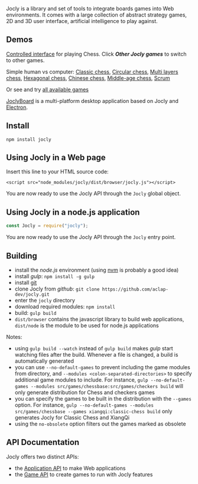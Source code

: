 
Jocly is a library and set of tools to integrate boards games into Web environments.
It comes with a large collection of abstract strategy games, 2D and 3D user interface,
artificial intelligence to play against.

Demos
-----

[Controlled interface](https://aclap-dev.github.io/jocly/examples/browser/control.html) for playing Chess.
Click _**Other Jocly games**_ to switch to other games.

Simple human vs computer: [Classic chess](https://aclap-dev.github.io/jocly/examples/browser/simple.html?game=classic-chess),
[Circular chess](https://aclap-dev.github.io/jocly/examples/browser/simple.html?game=circular-chess),
[Multi layers chess](https://aclap-dev.github.io/jocly/examples/browser/simple.html?game=raumschach),
[Hexagonal chess](https://aclap-dev.github.io/jocly/examples/browser/simple.html?game=glinski-chess),
[Chinese chess](https://aclap-dev.github.io/jocly/examples/browser/simple.html?game=xiangqi),
[Middle-age chess](https://aclap-dev.github.io/jocly/examples/browser/simple.html?game=courier-chess),
[Scrum](https://aclap-dev.github.io/jocly/examples/browser/simple.html?game=scrum)

Or see and try [all available games](https://aclap-dev.github.io/jocly/examples/browser/multiple.html)

[JoclyBoard](https://github.com/aclap-dev/joclyboard) is a multi-platform desktop application based on Jocly 
and [Electron](https://electron.atom.io/).

Install
-------
````
npm install jocly
````

Using Jocly in a Web page
-------------------------

Insert this line to your HTML source code:
````
<script src="node_modules/jocly/dist/browser/jocly.js"></script>
````

You are now ready to use the Jocly API through the `Jocly` global object.

Using Jocly in a node.js application
------------------------------------

````Javascript
const Jocly = require("jocly");
````

You are now ready to use the Jocly API through the `Jocly` entry point.

Building
--------

- install the *node.js* environment (using [nvm](https://github.com/creationix/nvm) is probably a good idea)
- install *gulp*: `npm install -g gulp`
- install [git](https://git-scm.com/downloads)
- clone Jocly from *github*: `git clone https://github.com/aclap-dev/jocly.git`
- enter the `jocly` directory
- download required modules: `npm install`
- build: `gulp build`
- `dist/browser` contains the javascript library to build web applications, `dist/node` is the module to be used for node.js applications

Notes:
- using `gulp build --watch` instead of `gulp build` makes *gulp* start watching files after the build. Whenever a file is changed, a build is automatically generated
- you can use `--no-default-games` to prevent including the game modules from directory, and `--modules <colon-separated-directories>` to specify additional game modules to include. For instance, `gulp --no-default-games --modules src/games/chessbase:src/games/checkers build` will only generate distribution for Chess and checkers games
- you can specify the games to be built in the distribution with the `--games` option. For instance, `gulp --no-default-games --modules src/games/chessbase --games xiangqi:classic-chess build` only generates Jocly for Classic Chess and XiangQi
- using the `no-obsolete` option filters out the games marked as obsolete

API Documentation
-----------------

Jocly offers two distinct APIs:
- the [Application API](https://github.com/aclap-dev/jocly/wiki/Application-API) to make Web applications
- the [Game API](https://github.com/aclap-dev/jocly/wiki/Game-API) to create games to run with Jocly features
